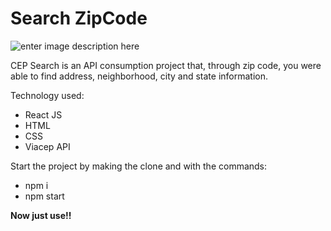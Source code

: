 # Search ZipCode

![enter image description here](https://lh3.googleusercontent.com/FO_GcQTH2QRHmyADU99OZHGemmITrwGLSXExV434mY3cF_SnGgLYaoKkl2uUEP39-FXdxeRBmOfFMNmkpg6n2Gij79rjLd0f2l03xlKwJgPC5ycdxNDAVp_xZSpNwJzzbZrgRG9xcb1xHhpEuQiZ0EjrEFAaJrNjYH77GYqPBTbhtLhzpv8-bPL_wL9eVWrw1jb7YAmQdidMSz7O0qyo2OElWMEuXTNOHuLbBT1g31Hrb1MEnJEi4TkcXMwHBbKvvKB83ucPb2gXCKakZ9gFdoWMH4dDutE3yA9OgVPA5Y_YLdw-jr0NZNA8mSC5ptMC9V36c8xJ2GX6WN3D9HaeSteB9eKRDmh1-u7b1qP_KG2qzmyYKt995fDXMDSlBavRFd7qWyBRnJ3T7bxZ99v7TfZIR-FVWxi_d_td-bks_SBiSPN9gF1eSmkcytD-J8Z-47icAb9Kr04dOR2Cx8lDVeiCaJWjDms1PxcCAc0tZWPUVQLeBWS4Ho-v0JcbxyfDDytFbwwHJ37lH6R6daAp_ylKxl2JTTEzZOOiNoUS2YvWgxG4jQizS7HewEVlb-bS5YVtm9YHaMjkryyt1LW8Orn0jYWi08GlZyHxe1hWxS4p4pvdTHYQIIbxVWa26r5FuElB3vLeEWw1lEV4Pfuy2McrvM9yrDqcmc1F-e1EZULL2bGmhpFnp4bDzQWPgVo=w800-h380-no?authuser=0)

CEP Search is an API consumption project that, through zip code, you were able to find address, neighborhood, city and state information.

Technology used:
- React JS
- HTML
- CSS
- Viacep API

Start the project by making the clone and with the commands:
- npm i
- npm start

**Now just use!!**
